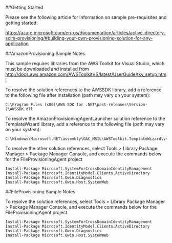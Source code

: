 ##Getting Started

Please see the following article for information on sample pre-requisites and getting started:

https://azure.microsoft.com/en-us/documentation/articles/active-directory-scim-provisioning/#building-your-own-provisioning-solution-for-any-application

##AmazonProvisioning Sample Notes

This sample requires libraries from the AWS Toolkit for Visual Studio, which must be downloaded and installed from http://docs.aws.amazon.com/AWSToolkitVS/latest/UserGuide/tkv_setup.html

To resolve the solution references to the AWSSDK library, add a reference to the following file after installation (path may vary on your system):

    C:\Program Files (x86)\AWS SDK for .NET\past-releases\Version-2\AWSSDK.dll
    
To resolve the AmazonProvisioningAgentLauncher solution reference to the TemplateWizard library, add a reference to the following file (path may vary on your system):

    C:\Windows\Microsoft.NET\assembly\GAC_MSIL\AWSToolkit.TemplateWizard\v4.0_2.1.1.0__0b37b66c91780a48\AWSToolkit.TemplateWizard.dll

To resolve the other solution references, select Tools > Library Package Manager > Package Manager Console, and execute the commands below for the FileProvisioningAgent project 

    Install-Package Microsoft.SystemForCrossDomainIdentityManagement
    Install-Package Microsoft.IdentityModel.Clients.ActiveDirectory
    Install-Package Microsoft.Owin.Diagnostics
    Install-Package Microsoft.Owin.Host.SystemWeb

##FileProvisioning Sample Notes

To resolve the solution references, select Tools > Library Package Manager > Package Manager Console, and execute the commands below for the FileProvisioningAgent project 

    Install-Package Microsoft.SystemForCrossDomainIdentityManagement
    Install-Package Microsoft.IdentityModel.Clients.ActiveDirectory
    Install-Package Microsoft.Owin.Diagnostics
    Install-Package Microsoft.Owin.Host.SystemWeb
